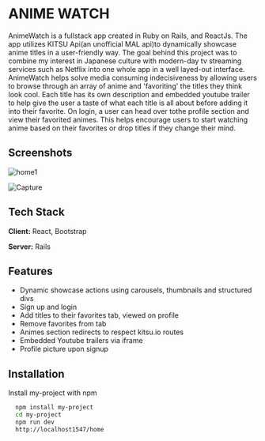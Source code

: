 
# ANIME WATCH

AnimeWatch is a fullstack app created in Ruby on Rails, and ReactJs. The app utilizes KITSU Api(an unofficial MAL api)to dynamically showcase anime titles in a user-friendly way. The goal behind this project was to combine my interest in Japanese culture with modern-day tv streaming services such as Netflix into one whole app in a well layed-out interface. AnimeWatch helps solve media consuming indecisiveness by allowing users to browse through an array of anime and 'favoriting' the titles they think look cool. Each title has its own description and embedded youtube trailer to help give the user a taste of what each title is all about before adding it into their favorite. On login, a user can head over tothe profile section and view their favorited animes. This helps encourage users to start watching anime based on their favorites or drop titles if they change their mind.


## Screenshots
![home1](https://user-images.githubusercontent.com/25704348/232182651-d5bddb10-d4ab-44fa-9f5e-330d12a2545f.PNG)

![Capture](https://user-images.githubusercontent.com/25704348/228395042-abe8eb22-be35-4073-8456-28fe074e936d.PNG)

## Tech Stack

**Client:** React, Bootstrap

**Server:** Rails


## Features

- Dynamic showcase actions using carousels, thumbnails and structured divs
- Sign up and login
- Add titles to their favorites tab, viewed on profile
- Remove favorites from tab
- Animes section redirects to respect kitsu.io routes
- Embedded Youtube trailers via iframe
- Profile picture upon signup

## Installation

Install my-project with npm

```bash
  npm install my-project
  cd my-project
  npm run dev
  http://localhost1547/home
```
    
